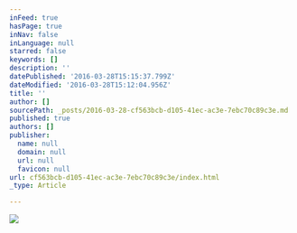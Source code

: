 ```yaml
---
inFeed: true
hasPage: true
inNav: false
inLanguage: null
starred: false
keywords: []
description: ''
datePublished: '2016-03-28T15:15:37.799Z'
dateModified: '2016-03-28T15:12:04.956Z'
title: ''
author: []
sourcePath: _posts/2016-03-28-cf563bcb-d105-41ec-ac3e-7ebc70c89c3e.md
published: true
authors: []
publisher:
  name: null
  domain: null
  url: null
  favicon: null
url: cf563bcb-d105-41ec-ac3e-7ebc70c89c3e/index.html
_type: Article

---
```

![](https://the-grid-user-content.s3-us-west-2.amazonaws.com/50fbf027-2c21-405e-aaf8-5832a488dd0e.jpg)
